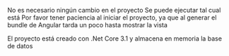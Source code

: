 No es necesario ningún cambio en el proyecto
Se puede ejecutar tal cual está
Por favor tener paciencia al iniciar el proyecto, ya que al generar el bundle de Angular tarda un poco hasta mostrar la vista

El proyecto está creado con .Net Core 3.1 y almacena en memoria la base de datos